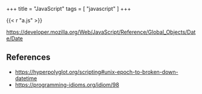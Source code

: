 +++
title = "JavaScript"
tags = [ "javascript" ]
+++

{{< r "a.js" >}}

<https://developer.mozilla.org/Web/JavaScript/Reference/Global_Objects/Date/Date>

## References

- <https://hyperpolyglot.org/scripting#unix-epoch-to-broken-down-datetime>
- <https://programming-idioms.org/idiom/98>
